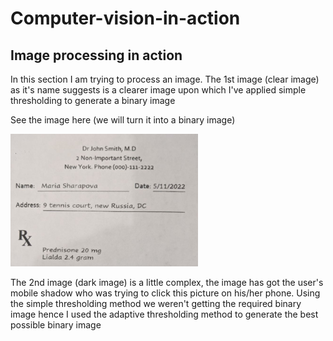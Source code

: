 # Computer-vision-in-action

## Image processing in action

In this section I am trying to process an image. The 1st image (clear image) as it's name suggests is a clearer image upon which I've applied simple thresholding to generate a binary image

<div>
<p> See the image here (we will turn it into a binary image) </p>
<img src="./clear_image.jpg" width="300"/>
</div>
 
The 2nd image (dark image) is a little complex, the image has got the user's mobile shadow who was trying to click this picture on his/her phone. Using the simple thresholding method we weren't getting the required binary image hence I used the adaptive thresholding method to generate the best possible binary image


 
